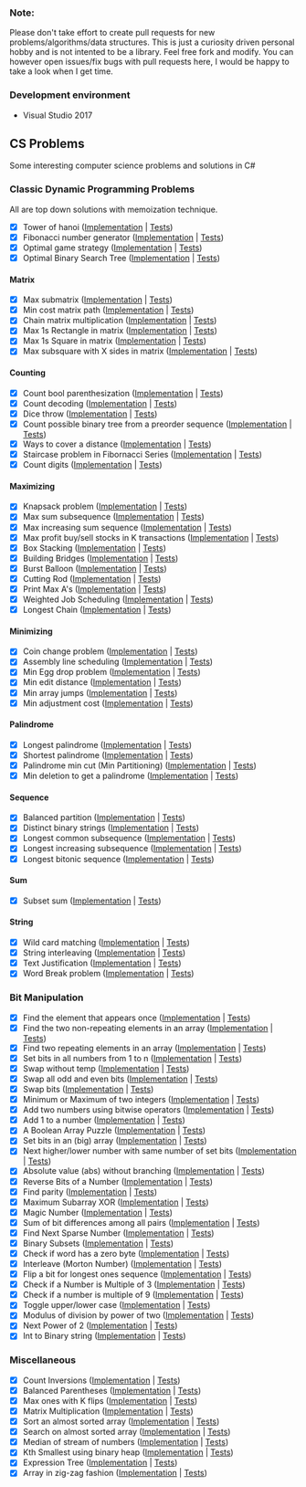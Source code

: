 ### Note:
Please don't take effort to create pull requests for new problems/algorithms/data structures. This is just a curiosity driven personal hobby and is not intented to be a library. Feel free fork and modify. You can however open issues/fix bugs with pull requests here, I would be happy to take a look when I get time.

### Development environment

* Visual Studio 2017

## CS Problems

Some interesting computer science problems and solutions in C#

### Classic Dynamic Programming Problems

All are top down solutions with memoization technique.

- [X] Tower of hanoi ([Implementation](https://github.com/justcoding121/CS-Problems/blob/master/src/CS.Problems/DynamicProgramming/TowerOfHanoi.cs) | [Tests](https://github.com/justcoding121/CS-Problems/blob/master/src/CS.Problems.Tests/DynamicProgramming/TowerOfHanoi_Tests.cs))
- [X] Fibonacci number generator ([Implementation](https://github.com/justcoding121/CS-Problems/blob/master/src/CS.Problems/DynamicProgramming/Fibornacci.cs) | [Tests](https://github.com/justcoding121/CS-Problems/blob/master/src/CS.Problems.Tests/DynamicProgramming/Fibornacci_Tests.cs))
- [X] Optimal game strategy ([Implementation](https://github.com/justcoding121/CS-Problems/blob/master/src/CS.Problems/DynamicProgramming/OptimalGameStrategy.cs) | [Tests](https://github.com/justcoding121/CS-Problems/blob/master/src/CS.Problems.Tests/DynamicProgramming/OptimalGameStrategy_Tests.cs))
- [X] Optimal Binary Search Tree ([Implementation](https://github.com/justcoding121/CS-Problems/blob/master/src/CS.Problems/DynamicProgramming/OptimalBST.cs) | [Tests](https://github.com/justcoding121/CS-Problems/blob/master/src/CS.Problems.Tests/DynamicProgramming/OptimalBST_Tests.cs))

#### Matrix

- [X] Max submatrix ([Implementation](https://github.com/justcoding121/CS-Problems/blob/master/src/CS.Problems/DynamicProgramming/Matrix/MaxSubMatrix.cs) | [Tests](https://github.com/justcoding121/CS-Problems/blob/master/src/CS.Problems.Tests/DynamicProgramming/Matrix/MaxSubMatrix_Tests.cs))
- [X] Min cost matrix path ([Implementation](https://github.com/justcoding121/CS-Problems/blob/master/src/CS.Problems/DynamicProgramming/Matrix/MinCostMatrixPath.cs) | [Tests](https://github.com/justcoding121/CS-Problems/blob/master/src/CS.Problems.Tests/DynamicProgramming/Matrix/MatrixMinCost_Tests.cs))
- [X] Chain matrix multiplication ([Implementation](https://github.com/justcoding121/CS-Problems/blob/master/src/CS.Problems/DynamicProgramming/Matrix/ChainMultiplication.cs) | [Tests](https://github.com/justcoding121/CS-Problems/blob/master/src/CS.Problems.Tests/DynamicProgramming/Matrix/ChainMultiplication_Tests.cs))
- [X] Max 1s Rectangle in matrix ([Implementation](https://github.com/justcoding121/CS-Problems/blob/master/src/CS.Problems/DynamicProgramming/Matrix/Max1sRectangle.cs) | [Tests](https://github.com/justcoding121/CS-Problems/blob/master/src/CS.Problems.Tests/DynamicProgramming/Matrix/Max1sRectangle_Tests.cs))
- [X] Max 1s Square in matrix ([Implementation](https://github.com/justcoding121/CS-Problems/blob/master/src/CS.Problems/DynamicProgramming/Matrix/Max1sSquare.cs) | [Tests](https://github.com/justcoding121/CS-Problems/blob/master/src/CS.Problems.Tests/DynamicProgramming/Matrix/Max1sSquare_Tests.cs))
- [X] Max subsquare with X sides in matrix ([Implementation](https://github.com/justcoding121/CS-Problems/blob/master/src/CS.Problems/DynamicProgramming/Matrix/MaxXSideSubSquare.cs) | [Tests](https://github.com/justcoding121/CS-Problems/blob/master/src/CS.Problems.Tests/DynamicProgramming/Matrix/MaxXSideSubSquare_Tests.cs))

#### Counting

- [X] Count bool parenthesization ([Implementation](https://github.com/justcoding121/CS-Problems/blob/master/src/CS.Problems/DynamicProgramming/Count/CountBoolParenthesization.cs) | [Tests](https://github.com/justcoding121/CS-Problems/blob/master/src/CS.Problems.Tests/DynamicProgramming/Count/BoolParenthesis_Tests.cs))
- [X] Count decoding ([Implementation](https://github.com/justcoding121/CS-Problems/blob/master/src/CS.Problems/DynamicProgramming/Count/CountDecodings.cs) | [Tests](https://github.com/justcoding121/CS-Problems/blob/master/src/CS.Problems.Tests/DynamicProgramming/Count/CountDecodings_Test.cs))
- [X] Dice throw ([Implementation](https://github.com/justcoding121/CS-Problems/blob/master/src/CS.Problems/DynamicProgramming/Count/DiceThrow.cs) | [Tests](https://github.com/justcoding121/CS-Problems/blob/master/src/CS.Problems.Tests/DynamicProgramming/Count/DiceThrow_Tests.cs))
- [X] Count possible binary tree from a preorder sequence ([Implementation](https://github.com/justcoding121/CS-Problems/blob/master/src/CS.Problems/DynamicProgramming/Count/CountBinaryTree.cs) | [Tests](https://github.com/justcoding121/CS-Problems/blob/master/src/CS.Problems.Tests/DynamicProgramming/Count/CountBinaryTree_Tests.cs))
- [X] Ways to cover a distance ([Implementation](https://github.com/justcoding121/CS-Problems/blob/master/src/CS.Problems/DynamicProgramming/Count/WaysToCoverDistance.cs) | [Tests](https://github.com/justcoding121/CS-Problems/blob/master/src/CS.Problems.Tests/DynamicProgramming/Count/WaysToCover_Tests.cs))
- [X] Staircase problem in Fibornacci Series ([Implementation](https://github.com/justcoding121/CS-Problems/blob/master/src/CS.Problems/DynamicProgramming/Count/StairCaseProblem.cs) | [Tests](https://github.com/justcoding121/CS-Problems/blob/master/src/CS.Problems.Tests/DynamicProgramming/Count/StairCaseProblem_Tests.cs))
- [X] Count digits ([Implementation](https://github.com/justcoding121/CS-Problems/blob/master/src/CS.Problems/DynamicProgramming/Count/DigitCounter.cs) | [Tests](https://github.com/justcoding121/CS-Problems/blob/master/src/CS.Problems.Tests/DynamicProgramming/Count/DigitCounter_Tests.cs))

#### Maximizing

- [X] Knapsack problem ([Implementation](https://github.com/justcoding121/CS-Problems/blob/master/src/CS.Problems/DynamicProgramming/Maximizing/KnackSackProblems.cs) | [Tests](https://github.com/justcoding121/CS-Problems/blob/master/src/CS.Problems.Tests/DynamicProgramming/Maximizing/KnackSackProblems_Tests.cs))
- [X] Max sum subsequence ([Implementation](https://github.com/justcoding121/CS-Problems/blob/master/src/CS.Problems/DynamicProgramming/Maximizing/MaxSumSubSequence.cs) | [Tests](https://github.com/justcoding121/CS-Problems/blob/master/src/CS.Problems.Tests/DynamicProgramming/Maximizing/MaxSumSequence_Tests.cs))
- [X] Max increasing sum sequence ([Implementation](https://github.com/justcoding121/CS-Problems/blob/master/src/CS.Problems/DynamicProgramming/Maximizing/MaxSumIncreasingSequence.cs) | [Tests](https://github.com/justcoding121/CS-Problems/blob/master/src/CS.Problems.Tests/DynamicProgramming/Maximizing/MaxSumIncreasingSequence_Tests.cs))
- [X] Max profit buy/sell stocks in K transactions ([Implementation](https://github.com/justcoding121/CS-Problems/blob/master/src/CS.Problems/DynamicProgramming/Maximizing/MaxProfitKTransactions.cs) | [Tests](https://github.com/justcoding121/CS-Problems/blob/master/src/CS.Problems.Tests/DynamicProgramming/Maximizing/MaxProfitKTransactions_Tests.cs))
- [X] Box Stacking ([Implementation](https://github.com/justcoding121/CS-Problems/blob/master/src/CS.Problems/DynamicProgramming/Maximizing/BoxStacking.cs) | [Tests](https://github.com/justcoding121/CS-Problems/blob/master/src/CS.Problems.Tests/DynamicProgramming/Maximizing/BoxStacking_Tests.cs))
- [X] Building Bridges ([Implementation](https://github.com/justcoding121/CS-Problems/blob/master/src/CS.Problems/DynamicProgramming/Maximizing/BuildingBridges.cs) | [Tests](https://github.com/justcoding121/CS-Problems/blob/master/src/CS.Problems.Tests/DynamicProgramming/Maximizing/BuildingBridges_Tests.cs))
- [X] Burst Balloon ([Implementation](https://github.com/justcoding121/CS-Problems/blob/master/src/CS.Problems/DynamicProgramming/Maximizing/BurstBalloon.cs) | [Tests](https://github.com/justcoding121/CS-Problems/blob/master/src/CS.Problems.Tests/DynamicProgramming/Maximizing/BurstBalloon_Tests.cs))
- [X] Cutting Rod ([Implementation](https://github.com/justcoding121/CS-Problems/blob/master/src/CS.Problems/DynamicProgramming/Maximizing/CuttingRod.cs) | [Tests](https://github.com/justcoding121/CS-Problems/blob/master/src/CS.Problems.Tests/DynamicProgramming/Maximizing/CuttingRod_Tests.cs))
- [X] Print Max A's ([Implementation](https://github.com/justcoding121/CS-Problems/blob/master/src/CS.Problems/DynamicProgramming/Maximizing/PrintMaxAs.cs) | [Tests](https://github.com/justcoding121/CS-Problems/blob/master/src/CS.Problems.Tests/DynamicProgramming/Maximizing/PrintMaxAs_Tests.cs))
- [X] Weighted Job Scheduling ([Implementation](https://github.com/justcoding121/CS-Problems/blob/master/src/CS.Problems/DynamicProgramming/Maximizing/WeightedJobScheduling.cs) | [Tests](https://github.com/justcoding121/CS-Problems/blob/master/src/CS.Problems.Tests/DynamicProgramming/Maximizing/WeightedJobScheduling_Tests.cs))
- [X] Longest Chain ([Implementation](https://github.com/justcoding121/CS-Problems/blob/master/src/CS.Problems/DynamicProgramming/Maximizing/LongestChain.cs) | [Tests](https://github.com/justcoding121/CS-Problems/blob/master/src/CS.Problems.Tests/DynamicProgramming/Maximizing/LongestChain_Tests.cs))

#### Minimizing

- [X] Coin change problem ([Implementation](https://github.com/justcoding121/CS-Problems/blob/master/src/CS.Problems/DynamicProgramming/Minimizing/CoinChangeProblems.cs) | [Tests](https://github.com/justcoding121/CS-Problems/blob/master/src/CS.Problems.Tests/DynamicProgramming/Minimizing/CoinChangeProblems_Tests.cs))
- [X] Assembly line scheduling ([Implementation](https://github.com/justcoding121/CS-Problems/blob/master/src/CS.Problems/DynamicProgramming/Minimizing/AssemblyLineScheduling.cs) | [Tests](https://github.com/justcoding121/CS-Problems/blob/master/src/CS.Problems.Tests/DynamicProgramming/Minimizing/AssemblyLineScheduling_Tests.cs))
- [X] Min Egg drop problem ([Implementation](https://github.com/justcoding121/CS-Problems/blob/master/src/CS.Problems/DynamicProgramming/Minimizing/MinEggDrop.cs) | [Tests](https://github.com/justcoding121/CS-Problems/blob/master/src/CS.Problems.Tests/DynamicProgramming/Minimizing/MinEggDrop_Tests.cs))
- [X] Min edit distance ([Implementation](https://github.com/justcoding121/CS-Problems/blob/master/src/CS.Problems/DynamicProgramming/Minimizing/MinEditDistance.cs) | [Tests](https://github.com/justcoding121/CS-Problems/blob/master/src/CS.Problems.Tests/DynamicProgramming/Minimizing/MinEditDistance_Tests.cs))
- [X] Min array jumps ([Implementation](https://github.com/justcoding121/CS-Problems/blob/master/src/CS.Problems/DynamicProgramming/Minimizing/MinArrayJumps.cs) | [Tests](https://github.com/justcoding121/CS-Problems/blob/master/src/CS.Problems.Tests/DynamicProgramming/Minimizing/MinArrayJumps_Tests.cs))
- [X] Min adjustment cost ([Implementation](https://github.com/justcoding121/CS-Problems/blob/master/src/CS.Problems/DynamicProgramming/Minimizing/MinAdjustmentCost.cs) | [Tests](https://github.com/justcoding121/CS-Problems/blob/master/src/CS.Problems.Tests/DynamicProgramming/Minimizing/MinAdjustmentCost_Tests.cs))

#### Palindrome

- [X] Longest palindrome ([Implementation](https://github.com/justcoding121/CS-Problems/blob/master/src/CS.Problems/DynamicProgramming/Palindrome/LongestPalindrome.cs) | [Tests](https://github.com/justcoding121/CS-Problems/blob/master/src/CS.Problems.Tests/DynamicProgramming/Palindrome/LongestPalindrome_Tests.cs))
- [X] Shortest palindrome ([Implementation](https://github.com/justcoding121/CS-Problems/blob/master/src/CS.Problems/DynamicProgramming/Palindrome/ShortestPalindrome.cs) | [Tests](https://github.com/justcoding121/CS-Problems/blob/master/src/CS.Problems.Tests/DynamicProgramming/Palindrome/ShortestPalindrome_Tests.cs))
- [X] Palindrome min cut (Min Partitioning) ([Implementation](https://github.com/justcoding121/CS-Problems/blob/master/src/CS.Problems/DynamicProgramming/Palindrome/PalindromeMinCut.cs) | [Tests](https://github.com/justcoding121/CS-Problems/blob/master/src/CS.Problems.Tests/DynamicProgramming/Palindrome/PalindromeMinCut_Tests.cs))
- [X] Min deletion to get a palindrome ([Implementation](https://github.com/justcoding121/CS-Problems/blob/master/src/CS.Problems/DynamicProgramming/Palindrome/PalindromeMinDeletion.cs) | [Tests](https://github.com/justcoding121/CS-Problems/blob/master/src/CS.Problems.Tests/DynamicProgramming/Palindrome/PalindromeMinDeletion_Tests.cs))

#### Sequence

- [X] Balanced partition ([Implementation](https://github.com/justcoding121/CS-Problems/blob/master/src/CS.Problems/DynamicProgramming/Sequence/BalancedPartition.cs) | [Tests](https://github.com/justcoding121/CS-Problems/blob/master/src/CS.Problems.Tests/DynamicProgramming/Sequence/BalancedPartition_Tests.cs))
- [X] Distinct binary strings ([Implementation](https://github.com/justcoding121/CS-Problems/blob/master/src/CS.Problems/DynamicProgramming/Sequence/DistinctBinaryString.cs) | [Tests](https://github.com/justcoding121/CS-Problems/blob/master/src/CS.Problems.Tests/DynamicProgramming/Sequence/DistinctBinaryString_Tests.cs))
- [X] Longest common subsequence  ([Implementation](https://github.com/justcoding121/CS-Problems/blob/master/src/CS.Problems/DynamicProgramming/Sequence/LongestCommonSubSequence.cs) | [Tests](https://github.com/justcoding121/CS-Problems/blob/master/src/CS.Problems.Tests/DynamicProgramming/Sequence/LongestCommonSubSequence_Tests.cs))
- [X] Longest increasing subsequence ([Implementation](https://github.com/justcoding121/CS-Problems/blob/master/src/CS.Problems/DynamicProgramming/Sequence/LongestIncreasingSubSequence.cs) | [Tests](https://github.com/justcoding121/CS-Problems/blob/master/src/CS.Problems.Tests/DynamicProgramming/Sequence/LongestIncreasingSubSequence_Tests.cs))
- [X] Longest bitonic sequence ([Implementation](https://github.com/justcoding121/CS-Problems/blob/master/src/CS.Problems/DynamicProgramming/Sequence/LongestBitonicSequence.cs) | [Tests](https://github.com/justcoding121/CS-Problems/blob/master/src/CS.Problems.Tests/DynamicProgramming/Sequence/LongestBitonicSequence_Tests.cs))

#### Sum

- [X] Subset sum ([Implementation](https://github.com/justcoding121/CS-Problems/blob/master/src/CS.Problems/DynamicProgramming/Sum/SubSetSum.cs) | [Tests](https://github.com/justcoding121/CS-Problems/blob/master/src/CS.Problems.Tests/DynamicProgramming/Sum/SubSetSum_Tests.cs))

#### String

- [X] Wild card matching ([Implementation](https://github.com/justcoding121/CS-Problems/blob/master/src/CS.Problems/DynamicProgramming/String/WildCardMatching.cs) | [Tests](https://github.com/justcoding121/CS-Problems/blob/master/src/CS.Problems.Tests/DynamicProgramming/String/WildCardMatching_Tests.cs))
- [X] String interleaving ([Implementation](https://github.com/justcoding121/CS-Problems/blob/master/src/CS.Problems/DynamicProgramming/String/StringInterleaving.cs) | [Tests](https://github.com/justcoding121/CS-Problems/blob/master/src/CS.Problems.Tests/DynamicProgramming/String/StringInterleaving_Tests.cs))
- [X] Text Justification ([Implementation](https://github.com/justcoding121/CS-Problems/blob/master/src/CS.Problems/DynamicProgramming/String/TextJustification.cs) | [Tests](https://github.com/justcoding121/CS-Problems/blob/master/src/CS.Problems.Tests/DynamicProgramming/String/TextJustification_Tests.cs))
- [X] Word Break problem ([Implementation](https://github.com/justcoding121/CS-Problems/blob/master/src/CS.Problems/DynamicProgramming/String/WordBreakProblem.cs) | [Tests](https://github.com/justcoding121/CS-Problems/blob/master/src/CS.Problems.Tests/DynamicProgramming/String/WordBreak_Tests.cs))

### Bit Manipulation

- [X] Find the element that appears once ([Implementation](https://github.com/justcoding121/CS-Problems/blob/master/src/CS.Problems/BitManipulation/FindUniqueElement.cs) | [Tests](https://github.com/justcoding121/CS-Problems/blob/master/src/CS.Problems.Tests/BitManipulation/FindUniqueElement_Tests.cs))
- [X] Find the two non-repeating elements in an array ([Implementation](https://github.com/justcoding121/CS-Problems/blob/master/src/CS.Problems/BitManipulation/TwoNonRepeatingNums.cs) | [Tests](https://github.com/justcoding121/CS-Problems/blob/master/src/CS.Problems.Tests/BitManipulation/TwoNonRepeatingNums_Tests.cs))
- [X] Find two repeating elements in an array ([Implementation](https://github.com/justcoding121/CS-Problems/blob/master/src/CS.Problems/BitManipulation/TwoRepeatingNums.cs) | [Tests](https://github.com/justcoding121/CS-Problems/blob/master/src/CS.Problems.Tests/BitManipulation/TwoRepeatingNums_Tests.cs))
- [X] Set bits in all numbers from 1 to n ([Implementation](https://github.com/justcoding121/CS-Problems/blob/master/src/CS.Problems/BitManipulation/SetBits.cs) | [Tests](https://github.com/justcoding121/CS-Problems/blob/master/src/CS.Problems.Tests/BitManipulation/SetBits_Tests.cs))
- [X] Swap without temp ([Implementation](https://github.com/justcoding121/CS-Problems/blob/master/src/CS.Problems/BitManipulation/SwapWithoutTemp.cs) | [Tests](https://github.com/justcoding121/CS-Problems/blob/master/src/CS.Problems.Tests/BitManipulation/SwapWithoutTemp_Tests.cs))
- [X] Swap all odd and even bits ([Implementation](https://github.com/justcoding121/CS-Problems/blob/master/src/CS.Problems/BitManipulation/SwapOddEvenBits.cs) | [Tests](https://github.com/justcoding121/CS-Problems/blob/master/src/CS.Problems.Tests/BitManipulation/SwapBits_Tests.cs))
- [X] Swap bits ([Implementation](https://github.com/justcoding121/CS-Problems/blob/master/src/CS.Problems/BitManipulation/SwapBits.cs) | [Tests](https://github.com/justcoding121/CS-Problems/blob/master/src/CS.Problems.Tests/BitManipulation/SwapBits_Tests.cs))
- [X] Minimum or Maximum of two integers ([Implementation](https://github.com/justcoding121/CS-Problems/blob/master/src/CS.Problems/BitManipulation/MinMaxOfTwoIntegers.cs) | [Tests](https://github.com/justcoding121/CS-Problems/blob/master/src/CS.Problems.Tests/BitManipulation/MinMaxOfTwoIntegers_Tests.cs))
- [X] Add two numbers using bitwise operators ([Implementation](https://github.com/justcoding121/CS-Problems/blob/master/src/CS.Problems/BitManipulation/AddTwoNumbers.cs) | [Tests](https://github.com/justcoding121/CS-Problems/blob/master/src/CS.Problems.Tests/BitManipulation/AddTwoNumbers_Tests.cs))
- [X] Add 1 to a number ([Implementation](https://github.com/justcoding121/CS-Problems/blob/master/src/CS.Problems/BitManipulation/AddOne.cs) | [Tests](https://github.com/justcoding121/CS-Problems/blob/master/src/CS.Problems.Tests/BitManipulation/AddOne_Tests.cs))
- [X] A Boolean Array Puzzle ([Implementation](https://github.com/justcoding121/CS-Problems/blob/master/src/CS.Problems/BitManipulation/BoolArrayPuzzle.cs) | [Tests](https://github.com/justcoding121/CS-Problems/blob/master/src/CS.Problems.Tests/BitManipulation/BoolArrayPuzzle_Tests.cs))
- [X] Set bits in an (big) array ([Implementation](https://github.com/justcoding121/CS-Problems/blob/master/src/CS.Problems/BitManipulation/SetBitsBigArray.cs) | [Tests](https://github.com/justcoding121/CS-Problems/blob/master/src/CS.Problems.Tests/BitManipulation/SetBitsBigArray_Tests.cs))
- [X] Next higher/lower number with same number of set bits ([Implementation](https://github.com/justcoding121/CS-Problems/blob/master/src/CS.Problems/BitManipulation/NextNumberWithSameSetBits.cs) | [Tests](https://github.com/justcoding121/CS-Problems/blob/master/src/CS.Problems.Tests/BitManipulation/NextNumberWithSameSetBits_Tests.cs))
- [X] Absolute value (abs) without branching ([Implementation](https://github.com/justcoding121/CS-Problems/blob/master/src/CS.Problems/BitManipulation/AbsValue.cs) | [Tests](https://github.com/justcoding121/CS-Problems/blob/master/src/CS.Problems.Tests/BitManipulation/AbsValue_Tests.cs))
- [X] Reverse Bits of a Number ([Implementation](https://github.com/justcoding121/CS-Problems/blob/master/src/CS.Problems/BitManipulation/ReverseBits.cs) | [Tests](https://github.com/justcoding121/CS-Problems/blob/master/src/CS.Problems.Tests/BitManipulation/ReverseBits_Tests.cs))
- [X] Find parity ([Implementation](https://github.com/justcoding121/CS-Problems/blob/master/src/CS.Problems/BitManipulation/ParityFinder.cs) | [Tests](https://github.com/justcoding121/CS-Problems/blob/master/src/CS.Problems.Tests/BitManipulation/ParityFinder_Tests.cs))
- [X] Maximum Subarray XOR ([Implementation](https://github.com/justcoding121/CS-Problems/blob/master/src/CS.Problems/BitManipulation/MaxSubArrayXOR.cs) | [Tests](https://github.com/justcoding121/CS-Problems/blob/master/src/CS.Problems.Tests/BitManipulation/MaxSubArrayXOR_Tests.cs))
- [X] Magic Number ([Implementation](https://github.com/justcoding121/CS-Problems/blob/master/src/CS.Problems/BitManipulation/MagicNumber.cs) | [Tests](https://github.com/justcoding121/CS-Problems/blob/master/src/CS.Problems.Tests/BitManipulation/MagicNumber_Tests.cs))
- [X] Sum of bit differences among all pairs ([Implementation](https://github.com/justcoding121/CS-Problems/blob/master/src/CS.Problems/BitManipulation/SumBitDiff.cs) | [Tests](https://github.com/justcoding121/CS-Problems/blob/master/src/CS.Problems.Tests/BitManipulation/SumBitDiff_Tests.cs))
- [X] Find Next Sparse Number ([Implementation](https://github.com/justcoding121/CS-Problems/blob/master/src/CS.Problems/BitManipulation/NextSparseNumber.cs) | [Tests](https://github.com/justcoding121/CS-Problems/blob/master/src/CS.Problems.Tests/BitManipulation/NextSparseNumber_Tests.cs))
- [X] Binary Subsets ([Implementation](https://github.com/justcoding121/CS-Problems/blob/master/src/CS.Problems/BitManipulation/BinarySubsets.cs) | [Tests](https://github.com/justcoding121/CS-Problems/blob/master/src/CS.Problems.Tests/BitManipulation/BinarySubsets_Tests.cs))
- [X] Check if word has a zero byte ([Implementation](https://github.com/justcoding121/CS-Problems/blob/master/src/CS.Problems/BitManipulation/CheckWordForZeroByte.cs) | [Tests](https://github.com/justcoding121/CS-Problems/blob/master/src/CS.Problems.Tests/BitManipulation/CheckWordForZeroByte_Tests.cs))
- [X] Interleave (Morton Number) ([Implementation](https://github.com/justcoding121/CS-Problems/blob/master/src/CS.Problems/BitManipulation/InterleaveBits.cs) | [Tests](https://github.com/justcoding121/CS-Problems/blob/master/src/CS.Problems.Tests/BitManipulation/InterleaveBits_Tests.cs))
- [X] Flip a bit for longest ones sequence ([Implementation](https://github.com/justcoding121/CS-Problems/blob/master/src/CS.Problems/BitManipulation/FlipBitForLongest1Seq.cs) | [Tests](https://github.com/justcoding121/CS-Problems/blob/master/src/CS.Problems.Tests/BitManipulation/FlipBitForLongest1Seq_Tests.cs))
- [X] Check if a Number is Multiple of 3 ([Implementation](https://github.com/justcoding121/CS-Problems/blob/master/src/CS.Problems/BitManipulation/IsMultipleOfThree.cs) | [Tests](https://github.com/justcoding121/CS-Problems/blob/master/src/CS.Problems.Tests/BitManipulation/IsMultipleOfThree_Tests.cs))
- [X] Check if a number is multiple of 9 ([Implementation](https://github.com/justcoding121/CS-Problems/blob/master/src/CS.Problems/BitManipulation/IsMultipleOfNine.cs) | [Tests](https://github.com/justcoding121/CS-Problems/blob/master/src/CS.Problems.Tests/BitManipulation/IsMultipleOfNine_Tests.cs))
- [X] Toggle upper/lower case ([Implementation](https://github.com/justcoding121/CS-Problems/blob/master/src/CS.Problems/BitManipulation/ToggleCase.cs) | [Tests](https://github.com/justcoding121/CS-Problems/blob/master/src/CS.Problems.Tests/BitManipulation/ToggleCase_Tests.cs))
- [X] Modulus of division by power of two ([Implementation](https://github.com/justcoding121/CS-Problems/blob/master/src/CS.Problems/BitManipulation/DivisionModulus.cs) | [Tests](https://github.com/justcoding121/CS-Problems/blob/master/src/CS.Problems.Tests/BitManipulation/DivisionModulus_Tests.cs))
- [X] Next Power of 2 ([Implementation](https://github.com/justcoding121/CS-Problems/blob/master/src/CS.Problems/BitManipulation/NextPowOfTwo.cs) | [Tests](https://github.com/justcoding121/CS-Problems/blob/master/src/CS.Problems.Tests/BitManipulation/NextPowOfTwo_Tests.cs))
- [X] Int to Binary string ([Implementation](https://github.com/justcoding121/CS-Problems/blob/master/src/CS.Problems/BitManipulation/IntToBinary.cs) | [Tests](https://github.com/justcoding121/CS-Problems/blob/master/src/CS.Problems.Tests/BitManipulation/IntToBinary_Tests.cs))

### Miscellaneous

- [X] Count Inversions ([Implementation](https://github.com/justcoding121/CS-Problems/blob/master/src/CS.Problems/Miscellaneous/CountInversions.cs) | [Tests](https://github.com/justcoding121/CS-Problems/blob/master/src/CS.Problems.Tests/Miscellaneous/CountInversions_Tests.cs))
- [X] Balanced Parentheses ([Implementation](https://github.com/justcoding121/CS-Problems/blob/master/src/CS.Problems/Miscellaneous/BalanceParentheses.cs) | [Tests](https://github.com/justcoding121/CS-Problems/blob/master/src/CS.Problems.Tests/Miscellaneous/BalanceParentheses_Tests.cs))
- [X] Max ones with K flips ([Implementation](https://github.com/justcoding121/CS-Problems/blob/master/src/CS.Problems/Miscellaneous/LongestOnesWithKFlips.cs) | [Tests](https://github.com/justcoding121/CS-Problems/blob/master/src/CS.Problems.Tests/Miscellaneous/LongestOnesWithKFlips_Tests.cs))
- [X] Matrix Multiplication ([Implementation](https://github.com/justcoding121/CS-Problems/blob/master/src/CS.Problems/Miscellaneous/MatrixMultiplication.cs) | [Tests](https://github.com/justcoding121/CS-Problems/blob/master/src/CS.Problems.Tests/Miscellaneous/MatrixMultiplication_Tests.cs))
- [X] Sort an almost sorted array ([Implementation](https://github.com/justcoding121/CS-Problems/blob/master/src/CS.Problems/Miscellaneous/SortAlmostSorted.cs) | [Tests](https://github.com/justcoding121/CS-Problems/blob/master/src/CS.Problems.Tests/Miscellaneous/SortAlmostSorted_Tests.cs))
- [X] Search on almost sorted array ([Implementation](https://github.com/justcoding121/CS-Problems/blob/master/src/CS.Problems/Miscellaneous/SearchAlmostSorted.cs) | [Tests](https://github.com/justcoding121/CS-Problems/blob/master/src/CS.Problems.Tests/Miscellaneous/SearchAlmostSorted_Tests.cs))
- [X] Median of stream of numbers ([Implementation](https://github.com/justcoding121/CS-Problems/blob/master/src/CS.Problems/Miscellaneous/MedianStream.cs) | [Tests](https://github.com/justcoding121/CS-Problems/blob/master/src/CS.Problems.Tests/Miscellaneous/MedianStream_Tests.cs))
- [X] Kth Smallest using binary heap ([Implementation](https://github.com/justcoding121/CS-Problems/blob/master/src/CS.Problems/Miscellaneous/KthSmallest.cs) | [Tests](https://github.com/justcoding121/CS-Problems/blob/master/src/CS.Problems.Tests/Miscellaneous/KthSmallest_Tests.cs))
- [X] Expression Tree ([Implementation](https://github.com/justcoding121/CS-Problems/blob/master/src/CS.Problems/Miscellaneous/ExpressionTree.cs) | [Tests](https://github.com/justcoding121/CS-Problems/blob/master/src/CS.Problems.Tests/Miscellaneous/ExpressionTree_Tests.cs))
- [X] Array in zig-zag fashion ([Implementation](https://github.com/justcoding121/CS-Problems/blob/master/src/CS.Problems/Miscellaneous/ZigZagOrderer.cs) | [Tests](https://github.com/justcoding121/CS-Problems/blob/master/src/CS.Problems.Tests/Miscellaneous/ZigZag_Tests.cs))
